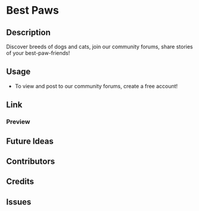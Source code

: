 # Best Paws

## Description
Discover breeds of dogs and cats, join our community forums, share stories of your best-paw-friends!

## Usage
* To view and post to our community forums, create a free account!

## Link

### Preview

## Future Ideas

## Contributors

## Credits

## Issues